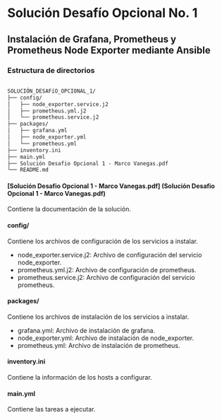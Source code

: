 # Solución Desafío Opcional No. 1

## Instalación de Grafana, Prometheus y Prometheus Node Exporter mediante Ansible

### Estructura de directorios

``` Markdown

SOLUCIÓN_DESAFíO_OPCIONAL_1/
├── config/
│   ├── node_exporter.service.j2
│   ├── prometheus.yml.j2
│   └── prometheus.service.j2
├── packages/
│   ├── grafana.yml
│   ├── node_exporter.yml
│   └── prometheus.yml
├── inventory.ini
├── main.yml
├── Solución Desafio Opcional 1 - Marco Vanegas.pdf
└── README.md

```

#### [Solución Desafio Opcional 1 - Marco Vanegas.pdf] (Solución Desafio Opcional 1 - Marco Vanegas.pdf)

Contiene la documentación de la solución.

#### config/

Contiene los archivos de configuración de los servicios a instalar.

- node_exporter.service.j2: Archivo de configuración del servicio node_exporter.
- prometheus.yml.j2: Archivo de configuración de prometheus.
- prometheus.service.j2: Archivo de configuración del servicio prometheus.

#### packages/

Contiene los archivos de instalación de los servicios a instalar.

- grafana.yml: Archivo de instalación de grafana.
- node_exporter.yml: Archivo de instalación de node_exporter.
- prometheus.yml: Archivo de instalación de prometheus.

#### inventory.ini

Contiene la información de los hosts a configurar.

#### main.yml

Contiene las tareas a ejecutar.

